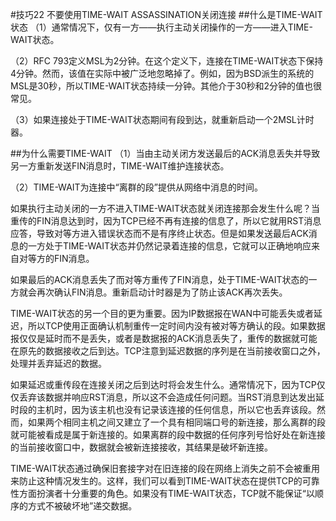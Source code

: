 #技巧22 不要使用TIME-WAIT ASSASSINATION关闭连接
##什么是TIME-WAIT状态
（1）通常情况下，仅有一方——执行主动关闭操作的一方——进入TIME-WAIT状态。

（2）RFC 793定义MSL为2分钟。在这个定义下，连接在TIME-WAIT状态下保持4分钟。然而，该值在实际中被广泛地忽略掉了。例如，因为BSD派生的系统的MSL是30秒，所以TIME-WAIT状态持续一分钟。其他介于30秒和2分钟的值也很常见。

（3）如果连接处于TIME-WAIT状态期间有段到达，就重新启动一个2MSL计时器。

##为什么需要TIME-WAIT
（1）当由主动关闭方发送最后的ACK消息丢失并导致另一方重新发送FIN消息时，TIME-WAIT维护连接状态。

（2）TIME-WAIT为连接中“离群的段”提供从网络中消息的时间。

如果执行主动关闭的一方不进入TIME-WAIT状态就关闭连接那会发生什么呢？当重传的FIN消息达到时，因为TCP已经不再有连接的信息了，所以它就用RST消息应答，导致对等方进入错误状态而不是有序终止状态。但是如果发送最后ACK消息的一方处于TIME-WAIT状态并仍然记录着连接的信息，它就可以正确地响应来自对等方的FIN消息。

如果最后的ACK消息丢失了而对等方重传了FIN消息，处于TIME-WAIT状态的一方就会再次确认FIN消息。重新启动计时器是为了防止该ACK再次丢失。

TIME-WAIT状态的另一个目的更为重要。因为IP数据报在WAN中可能丢失或者延迟，所以TCP使用正面确认机制重传一定时间内没有被对等方确认的段。如果数据报仅仅是延时而不是丢失，或者是数据报的ACK消息丢失了，重传的数据就可能在原先的数据接收之后到达。TCP注意到延迟数据的序列是在当前接收窗口之外，处理并丢弃延迟的数据。

如果延迟或重传段在连接关闭之后到达时将会发生什么。通常情况下，因为TCP仅仅丢弃该数据并响应RST消息，所以这不会造成任何问题。当RST消息到达发出延时段的主机时，因为该主机也没有记录该连接的任何信息，所以它也丢弃该段。然而，如果两个相同主机之间又建立了一个具有相同端口号的新连接，那么离群的段就可能被看成是属于新连接的。如果离群的段中数据的任何序列号恰好处在新连接的当前接收窗口中，数据就会被新连接接收，其结果是破坏新连接。

TIME-WAIT状态通过确保旧套接字对在旧连接的段在网络上消失之前不会被重用来防止这种情况发生的。这样，我们可以看到TIME-WAIT状态在提供TCP的可靠性方面扮演者十分重要的角色。如果没有TIME-WAIT状态，TCP就不能保证“以顺序的方式不被破坏地”递交数据。